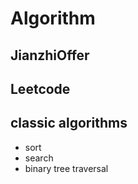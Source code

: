 # Algorithm

## JianzhiOffer

## Leetcode

## classic algorithms
- sort
- search
- binary tree traversal

